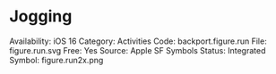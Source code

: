 # Jogging

Availability: iOS 16
Category: Activities
Code: backport.figure.run
File: figure.run.svg
Free: Yes
Source: Apple SF Symbols
Status: Integrated
Symbol: figure.run2x.png